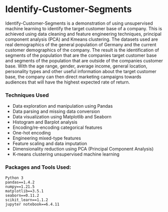# Identify-Customer-Segments

Identify-Customer-Segments is a demonstration of using unsupervised machine
learning to identify the target customer base of a company. This is achieved
using data cleaning and feature engineering techniques, principal component analysis (PCA)
and Kmeans clustering. The datasets used are real demographics of the general
population of Germany and the current customer demographics of the company. The
result is the identification of segments of the population that are the companies
target customer base and segments of the population that are outside of the
companies customer base. With the age range, gender, average income, general location,
personality types and other useful information about the target customer base,
the company can then direct marketing campaigns towards audiences that will have
the highest expected rate of return.

### Techniques Used

- Data exploration and manipulation using Pandas
- Data parsing and missing data conversion
- Data visualization using Matplotlib and Seaborn
- Histogram and Barplot analysis
- Encoding/re-encoding categorical features
- One-hot encoding
- Engineering mixed-type features
- Feature scaling and data imputation
- Dimensionality reduction using PCA (Principal Component Analysis)
- K-means clustering unsupervised machine learning

### Packages and Tools Used:
```
Python 3
pandas==1.4.2
numpy==1.21.5
matplotlib==3.5.1
seaborn==0.11.2
scikit_learn==1.1.2
jupyter notebook==6.4.11

```
